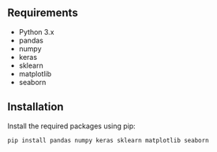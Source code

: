 ## Requirements

- Python 3.x
- pandas
- numpy
- keras
- sklearn
- matplotlib
- seaborn

## Installation

Install the required packages using pip:

```bash
pip install pandas numpy keras sklearn matplotlib seaborn
